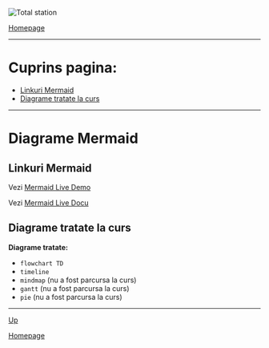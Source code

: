 <script id="MathJax-script" async src="https://cdn.jsdelivr.net/npm/mathjax@3/es5/tex-mml-chtml.js"></script>


![Total station](https://metricop.com/cdn/shop/articles/trimble-total-station.jpg?v=1677673954&width=1100)

[Homepage](/index.html)

***

# Cuprins pagina:

- [Linkuri Mermaid](#linkuri-mermaid)
- [Diagrame tratate la curs](#diagrame-tratate-la-curs)

***

# Diagrame Mermaid

## Linkuri Mermaid

Vezi [Mermaid Live Demo](https://mermaid.live/)

Vezi [Mermaid Live Docu](https://mermaid.js.org/intro/getting-started.html)

## Diagrame tratate la curs

**Diagrame tratate:**
- `flowchart TD`
- `timeline`
- `mindmap` (nu a fost parcursa la curs)
- `gantt` (nu a fost parcursa la curs)
- `pie` (nu a fost parcursa la curs)

***

[Up](#cuprins-pagina)

[Homepage](/diagrame/index)